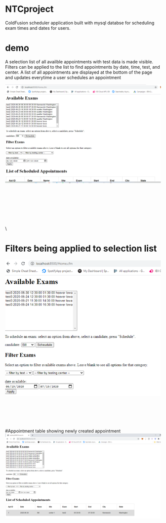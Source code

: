 # NTCproject
ColdFusion scheduler application built with mysql databse for scheduling exam times and dates for users. 

# demo
A selection list of all availble appointments with test data is made visible.
Filters can be applied to the list to find appointments by date, time, test, and center.
A list of all appointments are displayed at the bottom of the page and updates everytime a user schedules an appointment

![](https://github.com/AaronAhlberg/NTCproject/blob/master/Images/home.PNG)\
\
\
\
\
\
\
\
\
\

# Filters being applied to selection list

![](https://github.com/AaronAhlberg/NTCproject/blob/master/Images/filters%20being%20applied.PNG)\
\
\
\
\
\
\
#Appointment table showing newly created appointment\
![](https://github.com/AaronAhlberg/NTCproject/blob/master/Images/appointment%20added.PNG)

